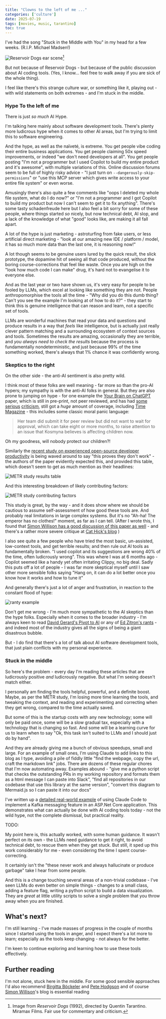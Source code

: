```yaml
---
title: "Clowns to the left of me ..."
categories: ['culture']
date: 2025-07-19
tags: [movies, music, tarantino]
toc: true
---
```


I've had the song "Stuck in the Middle with You" in my head for a few weeks. (R.I.P. Michael Madsen!)

![Reservoir Dogs ear scene](/assets/images/2025-07-19-clowns-to-the-left-of-me/reservoir-dogs-scene.jpg)[^1]

[^1]: Image from *Reservoir Dogs* (1992), directed by Quentin Tarantino. Miramax Films. Fair use for commentary and criticism.

But not because of Reservoir Dogs - but because of the public discussion about AI coding tools. (Yes, I know... feel free to walk away if you are sick of the whole thing).

I feel like there's this strange culture war, or something like it, playing out - with wild statements on both extremes - and I'm stuck in the middle.

### Hype To the left of me

There is just _so much_ AI Hype.

I'm talking here mainly about software development tools. There's plenty more ludicrous hype when it comes to other AI areas, but I'm trying to limit this to software engineering.

And the hype, as well as the naïveté, is extreme. You get people vibe coding their entire business applications. You get people claiming 50x speed improvements, or indeed "we don't need developers at all". You get people posting "I'm not a programmer but I used Copilot to build my entire product and it's awesome", with multiple variations of this. Online discussion forums seem to be full of highly risky advice - "I just turn on `--dangerously-skip-permissions`" or "use this MCP server which gives write access to your entire file system" or even worse.

Amusingly there's also quite a few comments like "oops I deleted my whole file system, what do I do now?" or "I'm not a programmer and I got Copilot to build my product but now I can't seem to get it to fix anything". There's some tasty schadenfreude here but I also feel a bit sorry for some of these people, where things started _so_ nicely, but now technical debt, AI slop, and a lack of the knowledge of what "good" looks like, are making it all fall apart.

A lot of the hype is just marketing - astroturfing from fake users, or less artificial direct marketing - "look at our amazing new IDE / platform / model, it has so much more data than the last one, it is reasoning now!"

A lot though seems to be genuine users lured by the quick result, the slick prototype, the dopamine hit of seeing all that code produced, without the boring course-corrections that feel like waste. Once you are high on the "look how much code I can make" drug, it's hard not to evangelise it to everyone else.

And as the last year or two have shown us, it's very easy for people to be fooled by LLMs, which excel at looking like something they are not. People anthropomorphise the tools all the time - "Why did you do this dumb thing? Can't you see the example I'm looking at of how to do it?" - they start to think this is genuine intelligence that can reason and learn, not a specific set of tools.

LLMs are wonderful machines that read your data and questions and produce results in a way that _feels_ like intelligence, but is actually just really clever pattern matching and a surrounding ecosystem of context sources and tools. Sometimes the results are amazing, occasionally they are terrible, and _you always need to check the results_ because the process is fundamentally nondeterministic, and just because 99% of the time something worked, there's always that 1% chance it was confidently wrong.

### Skeptics to the right

On the other side - the anti-AI sentiment is also pretty wild.

I think most of these folks are well meaning - far more so than the pro-AI hypers; my sympathy is with the anti-AI folks in general. But they are also prone to jumping on hype - for one example the [Your Brain on ChatGPT](https://www.brainonllm.com/) paper, which is still in pre-print, not peer reviewed, and has had [some](https://theconversation.com/mit-researchers-say-using-chatgpt-can-rot-your-brain-the-truth-is-a-little-more-complicated-259450) [serious](https://www.changetechnically.fyi/2396236/episodes/17378968-you-deserve-better-brain-research) [criticism](https://www.globaleconomicnews.au/opinions/your-brain-on-chatgpt-a-forensic-takedown), still got a _huge_ amount of coverage, including [Time Magazine](https://time.com/7295195/ai-chatgpt-google-learning-school/) - this includes some classic moral panic language:

> Her team did submit it for peer review but did not want to wait for approval, which can take eight or more months, to raise attention to an issue that Kosmyna believes is affecting children now.

Oh my goodness, will nobody protect our children?!

Similarly the [recent study on experienced open-source developer productivity](https://metr.org/blog/2025-07-10-early-2025-ai-experienced-os-dev-study/) is being waved around to say "this proves they don't work" - the authors of the paper evidently expected this, and provided this table, which doesn't seem to get as much mention as their headlines:

![METR study results table](/assets/images/2025-07-19-clowns-to-the-left-of-me/metr-study-table.png)

And this interesting breakdown of likely contributing factors:

![METR study contributing factors](/assets/images/2025-07-19-clowns-to-the-left-of-me/metr-contributing-factors.png)

This study is great, by the way - and it does show where we should be cautious to assume self-assessment of how good these tools are. And probably real limitations in large complex systems. But it's no "Ah-ha! The emperor has no clothes!" moment, as far as I can tell. (After I wrote this, I found that [Simon Willison has a good discussion of this paper as well](https://simonwillison.net/2025/Jul/12/ai-open-source-productivity/) - and there's a rather more severe critique at [Cat Hick's blog](https://www.fightforthehuman.com/are-developers-slowed-down-by-ai-evaluating-an-rct-and-what-it-tells-us-about-developer-productivity/) )

I also see quite a few people who have tried the most basic, un-assisted, low-context tools, and get terrible results; and then rule out AI tools as fundamentally broken. "I used copilot and its suggestions are wrong 40% of the time, often ludicrously wrong". This was where I was at 6 months ago - Copilot seemed like a handy yet often irritating Clippy, no big deal. Sadly this puts off a lot of people - I was far more skeptical myself until I saw other more sensible folks saying "Hang on, it can do a lot better once you know how it works and how to tune it"

And generally there's just a lot of anger and frustration, in reaction to the constant flood of hype:

![ranty example](/assets/images/2025-07-19-clowns-to-the-left-of-me/neologism-rant.png)

Don't get me wrong - I'm much more sympathetic to the AI skeptics than the hype folks. Especially when it comes to the broader industry - I'm always keen to read [David Gerard's Pivot to AI](https://pivot-to-ai.com/) or any of [Ed Zitron's rants](https://www.wheresyoured.at/) - and indeed most of the industry gives all the signs of being a giant disastrous bubble.

But - I do find that there's a lot of talk about AI software development tools, that just plain conflicts with my personal experience.

### Stuck in the middle

So here's the problem - every day I'm reading these articles that are ludicrously positive _and_ ludicrously negative. But what I'm seeing doesn't match either.

I personally am finding the tools helpful, powerful, and a definite boost. Maybe, as per the METR study, I'm losing more time learning the tools, and tweaking the context, and reading and experimenting and correcting when they get wrong, compared to the time actually saved.

But some of this is the startup costs with any new technology; some will only be paid once, some will be a slow gradual tax, especially with a technology that is changing so fast. And some will be a learning curve for us to learn when to say "Ok, this task isn't suited to LLMs and I should just do by hand".

And they are already giving me a bunch of obvious speedups, small and large. For an example of small ones, I'm using Claude to add links to this blog as I type, avoiding a pile of fiddly little "find the webpage, copy the url, craft the markdown link" jobs. There are dozens of these regular chores that I'm now automating away. Examples abound - "give me a python script that checks the outstanding PRs in my working repository and formats them as a html message I can paste into Slack", "find all repositories in our codebase that use this library at the same version", "convert this diagram to Mermaid.js so I can paste it into our docs"

I've written up a [detailed real-world example](/2025/07/18/a-real-world-ai-coding-case-sample) of using Claude Code to implement a Kafka messaging feature in an ASP.Net Core application. This demonstrates what can actually be done with AI coding tools today - not the wild hype, not the complete dismissal, but practical reality.

TODO:

My point here is, this actually worked, with some human guidance. It wasn't perfect on its own - the LLMs need guidance to get it right, to avoid technical debt, to rescue them when they get stuck. But still, it sped up this work considerably for me - even considering the time I spent course-correcting.

It certainly isn't the "these never work and always hallucinate or produce garbage" take I hear from some people.

And this is a change touching several areas of a non-trivial codebase - I've seen LLMs do even better on simple things - changes to a small class, adding a feature flag, writing a python script to build a data visualization. They are _great_ at little utility scripts to solve a single problem that you throw away when you are finished.

## What's next?

I'm still learning - I've made masses of progress in the couple of months since I started using the tools in anger, and I expect there's a lot more to learn; especially as the tools keep changing - not always for the better.

I'm keen to continue exploring and learning how to use these tools effectively.

## Further reading

I'm not alone, stuck here in the middle. For some good sensible approaches I'd also recommend [Birgitta Böckeler](https://birgitta.info/) and [Pete Hodgson](https://blog.thepete.net/blog/) and of course [Simon Willison](https://simonwillison.net/)'s blog is essential reading
